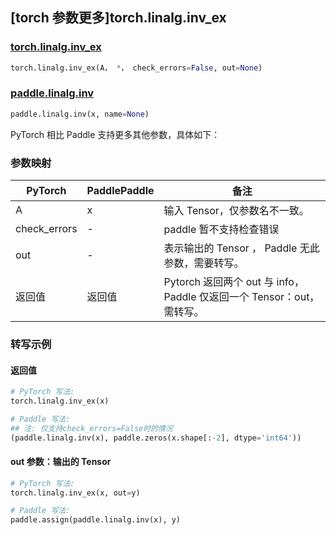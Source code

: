 ## [torch 参数更多]torch.linalg.inv_ex

### [torch.linalg.inv_ex](https://pytorch.org/docs/stable/generated/torch.linalg.inv_ex.html)

```python
torch.linalg.inv_ex(A， *， check_errors=False, out=None)
```

### [paddle.linalg.inv](https://www.paddlepaddle.org.cn/documentation/docs/zh/develop/api/paddle/linalg/inv_cn.html)

```python
paddle.linalg.inv(x, name=None)
```

PyTorch 相比 Paddle 支持更多其他参数，具体如下：

### 参数映射

| PyTorch      | PaddlePaddle | 备注                                                                  |
| ------------ | ------------ | --------------------------------------------------------------------- |
| A            | x            | 输入 Tensor，仅参数名不一致。                                         |
| check_errors | -            | paddle 暂不支持检查错误                                               |
| out          | -            | 表示输出的 Tensor ， Paddle 无此参数，需要转写。                      |
| 返回值       | 返回值       | Pytorch 返回两个 out 与 info，Paddle 仅返回一个 Tensor：out，需转写。 |

### 转写示例

#### 返回值

```python
# PyTorch 写法:
torch.linalg.inv_ex(x)

# Paddle 写法:
## 注: 仅支持check_errors=False时的情况
(paddle.linalg.inv(x), paddle.zeros(x.shape[:-2], dtype='int64'))
```

#### out 参数：输出的 Tensor

```python
# PyTorch 写法:
torch.linalg.inv_ex(x, out=y)

# Paddle 写法:
paddle.assign(paddle.linalg.inv(x), y)
```
